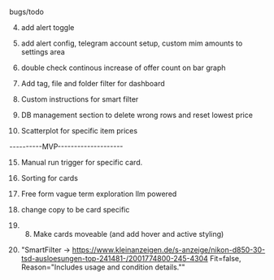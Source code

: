 bugs/todo



 
 
4. add alert toggle
5. add alert config, telegram account setup, custom mim amounts to settings area

6. double check continous increase of offer count on bar graph

7. Add tag, file and folder filter for dashboard

14. Custom instructions for smart filter

10. DB management section to delete wrong rows and reset lowest price
 
11. Scatterplot for specific item prices

----------MVP--------------------

15. Manual run trigger for specific card.
12. Sorting for cards

13. Free form vague term exploration llm powered

2. change copy to be card specific

3. 8. Make cards moveable (and add hover and active styling)

16. "SmartFilter → https://www.kleinanzeigen.de/s-anzeige/nikon-d850-30-tsd-ausloesungen-top-241481-/2001774800-245-4304 Fit=false, Reason="Includes usage and condition details.""

 
